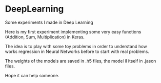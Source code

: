 # DeepLearning
Some experiments I made in Deep Learning


Here is my first experiment implementing some very easy functions (Addition, Sum, Multiplication) in Keras. 

The idea is to play with some toy problems in order to understand how works regression in  Neural Networks before to start with real problems. 

The weights of the models are saved in .h5 files, the model il itself in .jason files. 

Hope it can help someone. 